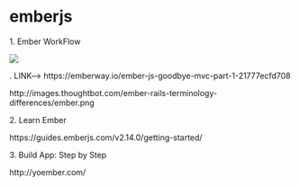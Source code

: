 # emberjs

<p>1. Ember WorkFlow</p>
<p><img src='https://cdn-images-1.medium.com/max/2000/1*MjgBefc-yauK1zWrtCX1Bg.png' /> </p>
<p>. LINK--> https://emberway.io/ember-js-goodbye-mvc-part-1-21777ecfd708</p>
<p>http://images.thoughtbot.com/ember-rails-terminology-differences/ember.png</p>
<p>2. Learn Ember</p>
<p>https://guides.emberjs.com/v2.14.0/getting-started/</p>
<p>3. Build App: Step by Step</p>
<p>http://yoember.com/</p>
